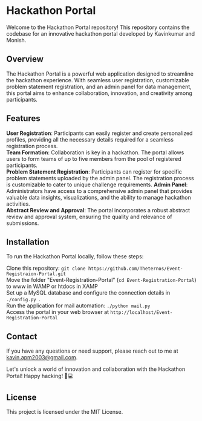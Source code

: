 # **Hackathon Portal**

Welcome to the Hackathon Portal repository! This repository contains the codebase for an innovative hackathon portal developed by Kavinkumar and Monish.

## **Overview**

The Hackathon Portal is a powerful web application designed to streamline the hackathon experience. With seamless user registration, customizable problem statement registration, and an admin panel for data management, this portal aims to enhance collaboration, innovation, and creativity among participants.

## **Features**

**User Registration**: Participants can easily register and create personalized profiles, providing all the necessary details required for a seamless registration process.  
**Team Formation**: Collaboration is key in a hackathon. The portal allows users to form teams of up to five members from the pool of registered participants.  
**Problem Statement Registration**: Participants can register for specific problem statements uploaded by the admin panel. The registration process is customizable to cater to unique challenge requirements.
**Admin Panel**: Administrators have access to a comprehensive admin panel that provides valuable data insights, visualizations, and the ability to manage hackathon activities.  
**Abstract Review and Approval**: The portal incorporates a robust abstract review and approval system, ensuring the quality and relevance of submissions.

## **Installation**

To run the Hackathon Portal locally, follow these steps:

Clone this repository: ```git clone https://github.com/Theternos/Event-Registraion-Portal.git```    
Move the folder "Event-Registration-Portal" (```cd Event-Registration-Portal```) to www in WAMP or htdocs in XAMP   
Set up a MySQL database and configure the connection details in ```./config.py ```.  
Run the application for mail automation: ```./python mail.py```  
Access the portal in your web browser at ```http://localhost/Event-Registration-Portal```

## **Contact**

If you have any questions or need support, please reach out to me at kavin.apm2003@gmail.com.

Let's unlock a world of innovation and collaboration with the Hackathon Portal! Happy hacking! 🚀💻

## **License**

This project is licensed under the MIT License.
